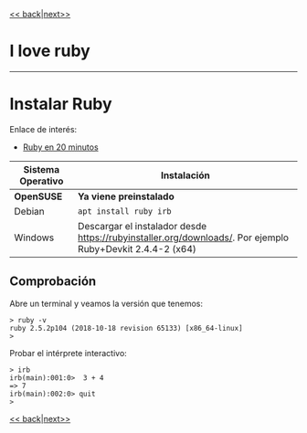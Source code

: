 
[<< back](02-el_origen.md)|[next>>](04-variables.md)

# I love ruby

---

# Instalar Ruby

Enlace de interés:
* [Ruby en 20 minutos](https://www.ruby-lang.org/es/documentation/quickstart/)

| Sistema Operativo | Instalación               |
| ----------------- | ------------------------- |
| **OpenSUSE**      | **Ya viene preinstalado** |
| Debian            | `apt install ruby irb`    |
| Windows           | Descargar el instalador desde https://rubyinstaller.org/downloads/. Por ejemplo Ruby+Devkit 2.4.4-2 (x64) |

## Comprobación

Abre un terminal y veamos la versión que tenemos:

```
> ruby -v
ruby 2.5.2p104 (2018-10-18 revision 65133) [x86_64-linux]
>
```

Probar el intérprete interactivo:

```
> irb
irb(main):001:0>  3 + 4
=> 7
irb(main):002:0> quit
>
```

[<< back](02-el_origen.md)|[next>>](04-variables.md)
